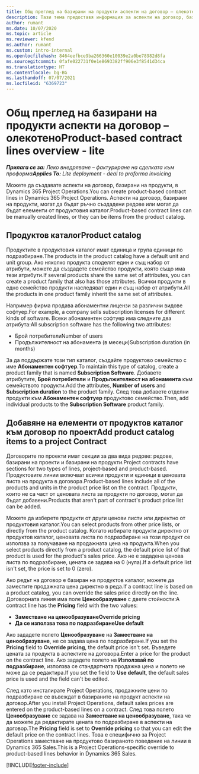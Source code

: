 ```yaml
---
title: Общ преглед на базирани на продукти аспекти на договор – олекотено
description: Тази тема предоставя информация за аспекти на договор, базирани на продукти.
author: rumant
ms.date: 10/07/2020
ms.topic: article
ms.reviewer: kfend
ms.author: rumant
ms.custom: intro-internal
ms.openlocfilehash: 8464eefbce9ba266360e10039e2a0be78982d8fa
ms.sourcegitcommit: 0fafe022731f0e1e8693382ff906e3f8541d34ca
ms.translationtype: HT
ms.contentlocale: bg-BG
ms.lasthandoff: 07/07/2021
ms.locfileid: "6369723"
---
```

# <a name="product-based-contract-lines-overview---lite"></a><span data-ttu-id="c22ba-103">Общ преглед на базирани на продукти аспекти на договор – олекотено</span><span class="sxs-lookup"><span data-stu-id="c22ba-103">Product-based contract lines overview - lite</span></span>

<span data-ttu-id="c22ba-104">_**Прилага се за:** Леко внедряване – фактуриране на сделката към проформа_</span><span class="sxs-lookup"><span data-stu-id="c22ba-104">_**Applies To:** Lite deployment - deal to proforma invoicing_</span></span>

<span data-ttu-id="c22ba-105">Можете да създавате аспекти на договор, базирани на продукти, в Dynamics 365 Project Operations.</span><span class="sxs-lookup"><span data-stu-id="c22ba-105">You can create product-based contract lines in Dynamics 365 Project Operations.</span></span> <span data-ttu-id="c22ba-106">Аспекти на договор, базирани на продукти, могат да бъдат ръчно създадени редове или могат да бъдат елементи от продуктовия каталог.</span><span class="sxs-lookup"><span data-stu-id="c22ba-106">Product-based contract lines can be manually created lines, or they can be items from the product catalog.</span></span>

## <a name="product-catalog"></a><span data-ttu-id="c22ba-107">Продуктов каталог</span><span class="sxs-lookup"><span data-stu-id="c22ba-107">Product catalog</span></span>

<span data-ttu-id="c22ba-108">Продуктите в продуктовия каталог имат единица и група единици по подразбиране.</span><span class="sxs-lookup"><span data-stu-id="c22ba-108">The products in the product catalog have a default unit and unit group.</span></span> <span data-ttu-id="c22ba-109">Ако няколко продукта споделят един и същ набор от атрибути, можете да създадете семейство продукти, която също има тези атрибути.</span><span class="sxs-lookup"><span data-stu-id="c22ba-109">If several products share the same set of attributes, you can create a product family that also has those attributes.</span></span> <span data-ttu-id="c22ba-110">Всички продукти в едно семейство продукти наследяват един и същ набор от атрибути.</span><span class="sxs-lookup"><span data-stu-id="c22ba-110">All the products in one product family inherit the same set of attributes.</span></span>

<span data-ttu-id="c22ba-111">Например фирма продава абонаментни лицензи за различни видове софтуер.</span><span class="sxs-lookup"><span data-stu-id="c22ba-111">For example, a company sells subscription licenses for different kinds of software.</span></span> <span data-ttu-id="c22ba-112">Всеки абонаментен софтуер има следните два атрибута:</span><span class="sxs-lookup"><span data-stu-id="c22ba-112">All subscription software has the following two attributes:</span></span>

- <span data-ttu-id="c22ba-113">Брой потребители</span><span class="sxs-lookup"><span data-stu-id="c22ba-113">Number of users</span></span>
- <span data-ttu-id="c22ba-114">Продължителност на абонамента (в месеци)</span><span class="sxs-lookup"><span data-stu-id="c22ba-114">Subscription duration (in months)</span></span>

<span data-ttu-id="c22ba-115">За да поддържате този тип каталог, създайте продуктово семейство с име **Абонаментен софтуер**.</span><span class="sxs-lookup"><span data-stu-id="c22ba-115">To maintain this type of catalog, create a product family that is named **Subscription Software**.</span></span> <span data-ttu-id="c22ba-116">Добавете атрибутите, **Брой потребители** и **Продължителност на абонамента** към семейството продукти.</span><span class="sxs-lookup"><span data-stu-id="c22ba-116">Add the attributes, **Number of users** and **Subscription duration** to the product family.</span></span> <span data-ttu-id="c22ba-117">След това добавете отделни продукти към **Абонаментен софтуер** продуктово семейство.</span><span class="sxs-lookup"><span data-stu-id="c22ba-117">Then, add individual products to the **Subscription Software** product family.</span></span>

## <a name="add-product-catalog-items-to-a-project-contract"></a><span data-ttu-id="c22ba-118">Добавяне на елементи от продуктов каталог към договор по проект</span><span class="sxs-lookup"><span data-stu-id="c22ba-118">Add product catalog items to a project Contract</span></span>

<span data-ttu-id="c22ba-119">Договорите по проекти имат секции за два вида редове: редове, базирани на проекти и базирани на продукти.</span><span class="sxs-lookup"><span data-stu-id="c22ba-119">Project contracts have sections for two types of lines, project-based and product-based.</span></span> <span data-ttu-id="c22ba-120">Продуктовите линии включват всички продукти и единици в ценовата листа на продукта в договора.</span><span class="sxs-lookup"><span data-stu-id="c22ba-120">Product-based lines include all of the products and units in the product price list on the contract.</span></span> <span data-ttu-id="c22ba-121">Продукти, които не са част от ценовата листа за продукти по договор, могат да бъдат добавени.</span><span class="sxs-lookup"><span data-stu-id="c22ba-121">Products that aren't part of contract's product price list can be added.</span></span>

<span data-ttu-id="c22ba-122">Можете да изберете продукти от други ценови листи или директно от продуктовия каталог.</span><span class="sxs-lookup"><span data-stu-id="c22ba-122">You can select products from other price lists, or directly from the product catalog.</span></span> <span data-ttu-id="c22ba-123">Когато избирате продукти директно от продуктов каталог, ценовата листа по подразбиране на този продукт се използва за получаване на продажната цена на продукта.</span><span class="sxs-lookup"><span data-stu-id="c22ba-123">When you select products directly from a product catalog, the default price list of that product is used for the product's sales price.</span></span> <span data-ttu-id="c22ba-124">Ако не е зададена ценова листа по подразбиране, цената се задава на 0 (нула).</span><span class="sxs-lookup"><span data-stu-id="c22ba-124">If a default price list isn't set, the price is set to 0 (zero).</span></span>

<span data-ttu-id="c22ba-125">Ако редът на договор е базиран на продуктов каталог, можете да заместите продажната цена директно в реда.</span><span class="sxs-lookup"><span data-stu-id="c22ba-125">If a contract line is based on a product catalog, you can override the sales price directly on the line.</span></span> <span data-ttu-id="c22ba-126">Договорната линия има поле **Ценообразуване** с двете стойности:</span><span class="sxs-lookup"><span data-stu-id="c22ba-126">A contract line has the **Pricing** field with the two values:</span></span>

- <span data-ttu-id="c22ba-127">**Заместване на ценообразуване**</span><span class="sxs-lookup"><span data-stu-id="c22ba-127">**Override pricing**</span></span>
- <span data-ttu-id="c22ba-128">**Да се използва това по подразбиране**</span><span class="sxs-lookup"><span data-stu-id="c22ba-128">**Use default**</span></span>

<span data-ttu-id="c22ba-129">Ако зададете полето **Ценообразуване** на **Заместване на ценообразуване**, не се задава цена по подразбиране.</span><span class="sxs-lookup"><span data-stu-id="c22ba-129">If you set the **Pricing** field to **Override pricing**, the default price isn't set.</span></span> <span data-ttu-id="c22ba-130">Въведете цената за продукта в аспектите на договора.</span><span class="sxs-lookup"><span data-stu-id="c22ba-130">Enter a price for the product on the contract line.</span></span> <span data-ttu-id="c22ba-131">Ако зададете полето на **Използвай по подразбиране**, използва се стандартната продажна цена и полето не може да се редактира.</span><span class="sxs-lookup"><span data-stu-id="c22ba-131">If you set the field to **Use default**, the default sales price is used and the field can't be edited.</span></span>

<span data-ttu-id="c22ba-132">След като инсталирате Project Operations, продажните цени по подразбиране се въвеждат в базираните на продукт аспекти на договор.</span><span class="sxs-lookup"><span data-stu-id="c22ba-132">After you install Project Operations, default sales prices are entered on the product-based lines on a contract.</span></span> <span data-ttu-id="c22ba-133">След това полето **Ценообразуване** се задава на **Заместване на ценообразуване**, така че да можете да редактирате цената по подразбиране в аспекти на договор.</span><span class="sxs-lookup"><span data-stu-id="c22ba-133">The **Pricing** field is set to **Override pricing** so that you can edit the default price on the contract lines.</span></span> <span data-ttu-id="c22ba-134">Това е специфично за Project Operations заместване на продуктово базираното поведение на линии в Dynamics 365 Sales.</span><span class="sxs-lookup"><span data-stu-id="c22ba-134">This is a Project Operations-specific override to product-based lines behavior in Dynamics 365 Sales.</span></span>


[!INCLUDE[footer-include](../../includes/footer-banner.md)]